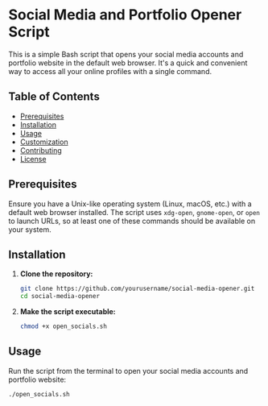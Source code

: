 # Social Media and Portfolio Opener Script

This is a simple Bash script that opens your social media accounts and portfolio website in the default web browser. It's a quick and convenient way to access all your online profiles with a single command.

## Table of Contents

- [Prerequisites](#prerequisites)
- [Installation](#installation)
- [Usage](#usage)
- [Customization](#customization)
- [Contributing](#contributing)
- [License](#license)

## Prerequisites

Ensure you have a Unix-like operating system (Linux, macOS, etc.) with a default web browser installed. The script uses `xdg-open`, `gnome-open`, or `open` to launch URLs, so at least one of these commands should be available on your system.

## Installation

1. **Clone the repository:**

    ```bash
    git clone https://github.com/yourusername/social-media-opener.git
    cd social-media-opener
    ```

2. **Make the script executable:**

    ```bash
    chmod +x open_socials.sh
    ```

## Usage

Run the script from the terminal to open your social media accounts and portfolio website:

```bash
./open_socials.sh
